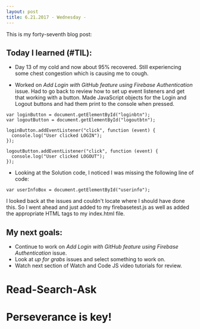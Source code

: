 ```yaml
---
layout: post
title: 6.21.2017 - Wednesday - 
---
```


This is my forty-seventh blog post: 

## Today I learned (#TIL):   

- Day 13 of my cold and now about 95% recovered.  Still experiencing some chest congestion which is causing me to cough.  

- Worked on _Add Login with GitHub feature using Firebase Authentication_ issue.  Had to go back to review how to set up event listeners and get that working with a button.  Made JavaScript objects for the Login and Logout buttons and had them print to the console when pressed.

```
var loginButton = document.getElementById("loginbtn");
var logoutButton = document.getElementById("logoutbtn");

loginButton.addEventListener("click", function (event) {
  console.log("User clicked LOGIN");
});

logoutButton.addEventListener("click", function (event) {
  console.log("User clicked LOGOUT");
});
```

- Looking at the Solution code, I noticed I was missing the following line of code:

```
var userInfoBox = document.getElementById("userinfo");
```

I looked back at the issues and couldn't locate where I should have done this.  So I went ahead and just added to my firebasetest.js as well as added the appropriate HTML tags to my index.html file.


## My next goals:

- Continue to work on _Add Login with GitHub feature using Firebase Authentication_ issue.
- Look at _up for grabs_ issues and select something to work on. 
- Watch next section of Watch and Code JS video tutorials for review.

# Read-Search-Ask

# Perseverance is key!







